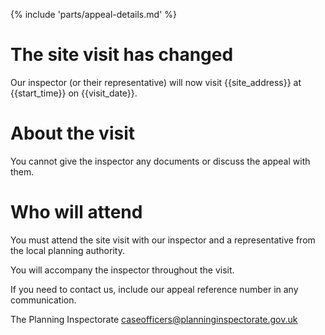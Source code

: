 {% include 'parts/appeal-details.md' %}

# The site visit has changed

Our inspector (or their representative) will now visit {{site_address}} at {{start_time}} on {{visit_date}}.

# About the visit

You cannot give the inspector any documents or discuss the appeal with them.

# Who will attend

You must attend the site visit with our inspector and a representative from the local planning authority.

You will accompany the inspector throughout the visit.

If you need to contact us, include our appeal reference number in any communication.

The Planning Inspectorate
caseofficers@planninginspectorate.gov.uk
